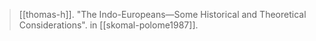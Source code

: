 > [[thomas-h]]. "The Indo-Europeans—Some Historical and Theoretical Considerations". in [[skomal-polome1987]].